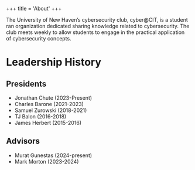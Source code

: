 +++
title = 'About'
+++

The University of New Haven’s cybersecurity club, cyber@CIT, is a student ran organization dedicated sharing knowledge related to cybersecurity. The club meets weekly to allow students to engage in the practical application of cybersecurity concepts.

# Leadership History

## Presidents

- Jonathan Chute (2023-Present)
- Charles Barone (2021-2023)
- Samuel Zurowski (2018-2021)
- TJ Balon (2016-2018)
- James Herbert (2015-2016)

## Advisors

- Murat Gunestas (2024-present)
- Mark Morton (2023-2024)
